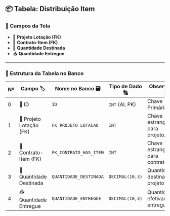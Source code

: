 ## 📦 Tabela: Distribuição Item

### 🧾 Campos da Tela

- 📁 **Projeto Lotação (FK)**
- 📜 **Contrato-Item (FK)**
- 🎯 **Quantidade Destinada**
- 📥 **Quantidade Entregue**

---

### 🧱 Estrutura da Tabela no Banco

| Nº | Campo 🏷️                   | Nome no Banco 🗃️            | Tipo de Dado 🔠         | Observações 📌                             |
|----|-----------------------------|------------------------------|--------------------------|--------------------------------------------|
| 0  | 🔑 ID                       | `ID`                         | `INT` (AI, PK)           | Chave Primária                             |
| 1  | 📁 Projeto Lotação (FK)     | `FK_PROJETO_LOTACAO`         | `INT`                    | Chave estrangeira para projeto/lotação    |
| 2  | 📜 Contrato-Item (FK)       | `FK_CONTRATO_HAS_ITEM`       | `INT`                    | Chave estrangeira para contrato_item       |
| 3  | 🎯 Quantidade Destinada     | `QUANTIDADE_DESTINADA`       | `DECIMAL(10,3)`          | Quantidade destinada ao projeto            |
| 4  | 📥 Quantidade Entregue      | `QUANTIDADE_ENTREGUE`        | `DECIMAL(10,3)`          | Quantidade efetivamente entregue           |

